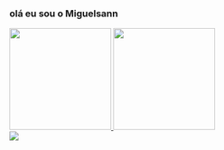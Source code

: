 ### olá eu sou o Miguelsann

<div>
  <a href="https://github.com/Miguelsann">
  <img height="180em" src="https://github-readme-stats.vercel.app/api?username=Miguelsann&show_icons=true&theme=dracula&include_all_commits=true&count_private=true"/>
  <img height="180em" src="https://github-readme-stats.vercel.app/api/top-langs/?username=Miguelsann&layout=compact&langs_count=7&theme=dracula"/>
</div>

<div>
 <a href="https://discord.gg/bmff3vG" target="_blank"><img src="https://img.shields.io/badge/Discord-7289DA?style=for-the-badge&logo=discord&logoColor=white" target="_blank"></a> 
